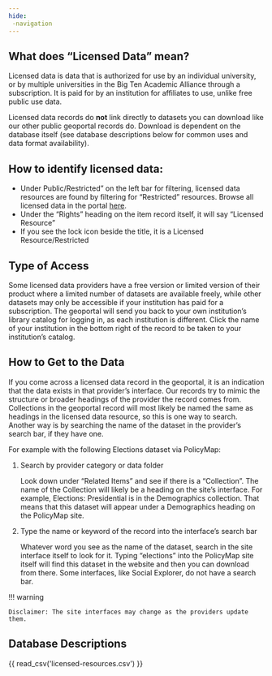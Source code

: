 ```yaml
---
hide:
 -navigation
---
```


## What does “Licensed Data” mean?

Licensed data is data that is authorized for use by an individual university, or by multiple universities in the Big Ten Academic Alliance through a subscription. It is paid for by an institution for affiliates to use, unlike free public use data.

Licensed data records do **not** link directly to datasets you can download like our other public geoportal records do. Download is dependent on the database itself (see database descriptions below for common uses and data format availability).

## How to identify licensed data:

* Under Public/Restricted” on the left bar for filtering, licensed data resources are found by filtering for “Restricted” resources. Browse all licensed data in the portal [here](https://geo.btaa.org/?f%5Bdct_accessRights_s%5D%5B%5D=Restricted&page=1&per_page=20&search_field=all_fields).
* Under the “Rights” heading on the item record itself, it will say “Licensed Resource”
* If you see the lock icon beside the title, it is a Licensed Resource/Restricted


## Type of Access 

Some licensed data providers have a free version or limited version of their product where a limited number of datasets are available freely, while other datasets may only be accessible if your institution has paid for a subscription. The geoportal will send you back to your own institution’s library catalog for logging in, as each institution is different. Click the name of your institution in the bottom right of the record to be taken to your institution’s catalog.

## How to Get to the Data

If you come across a licensed data record in the geoportal, it is an indication that the data exists in that provider’s interface. Our records try to mimic the structure or broader headings of the provider the record comes from. Collections in the geoportal record will most likely be named the same as headings in the licensed data resource, so this is one way to search. Another way is by searching the name of the dataset in the provider’s search bar, if they have one. 

For example with the following Elections dataset via PolicyMap:


1. Search by provider category or data folder

    Look down under “Related Items” and see if there is a “Collection”. The name of the Collection will likely be a heading on the site’s interface. For example, Elections: Presidential is in the Demographics collection. That means that this dataset will appear under a Demographics heading on the PolicyMap site.


2. Type the name or keyword of the record into the interface’s search bar

    Whatever word you see as the name of the dataset, search in the site interface itself to look for it. Typing “elections” into the PolicyMap site itself will find this dataset in the website and then you can download from there. Some interfaces, like Social Explorer, do not have a search bar.

!!! warning

	Disclaimer: The site interfaces may change as the providers update them.

## Database Descriptions

{{ read_csv('licensed-resources.csv') }}
